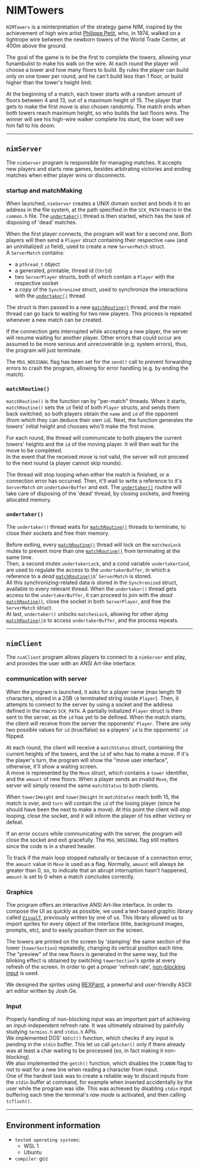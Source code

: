 # NIMTowers

`NIMTowers` is a reinterpretation of the strategy game NIM, inspired by the achievement of high wire artist [Philippe Petit](https://en.wikipedia.org/wiki/Philippe_Petit), who, in 1974, walked on a tightrope wire between the newborn towers of the World Trade Center, at 400m above the ground.

The goal of the game is to be the first to complete the towers, allowing your funambulist to make his walk on the wire. At each round the player will choose a tower and how many floors to build. By rules the player can build only on one tower per round, and he can't build less than 1 floor, or build higher than the tower's height limit.

At the beginning of a match, each tower starts with a random amount of floors between 4 and 13, out of a maximum height of 15. The player that gets to make the first move is also chosen randomly. The match ends when both towers reach maximum height, so who builds the last floors wins. The winner will see his high-wire walker complete his stunt, the loser will see him fall to his doom.

---
## `nimServer`

The `nimServer` program is responsible for managing matches. It accepts new players and starts new games, besides arbitrating victories and ending matches when either player wins or disconnects.

### startup and matchMaking

When launched, `nimServer` creates a UNIX domain socket and binds it to an address in the file system, at the path specified in the `SCK_PATH` macro in the `common.h` file. The [`undertaker()`](#undertaker) thread is then started, which has the task of disposing of 'dead' matches.

When the first player connects, the program will wait for a second one. Both players will then send a `Player` struct containing their respective `name` (and an uninitialized `id` field), used to create a new `ServerMatch` struct.\
A `ServerMatch` contains:
* a `pthread_t` object
* a generated, printable, thread id (`thrId`)
* two `ServerPlayer` structs, both of which contain a `Player` with the respective socket
* a copy of the `Synchronized` struct, used to synchronize the interactions with the [`undertaker()`](#undertaker) thread
 
The struct is then passed to a new [`matchRoutine()`](#matchRoutine) thread, and the main thread can go back to waiting for two new players. This process is repeated whenever a new match can be created.

If the connection gets interrupted while accepting a new player, the server will resume waiting for another player. Other errors that could occur are assumed to be more serious and unrecoverable (e.g. system errors), thus, the program will just terminate.

The `MSG_NOSIGNAL` flag has been set for the `send()` call to prevent forwarding errors to crash the program, allowing for error handling (e.g. by ending the match).

### `matchRoutine()`

`matchRoutine()` is the function ran by "per-match" threads. When it starts, `matchRoutine()` sets the `id` field of both `Player` structs, and sends them back switched, so both players obtain the `name` and `id` of the opponent (from which they can deduce their own `id`). Next, the function generates the towers' initial height and chooses who'll make the first move.

For each round, the thread will communicate to both players the current towers' heights and the `id` of the moving player. It will then wait for the move to be completed.\
In the event that the received move is not valid, the server will not proceed to the next round (a player cannot skip rounds).

The thread will stop looping when either the match is finished, or a connection error has occurred. Then, it'll wait to write a reference to it's `ServerMatch` on `undertakerBuffer` and exit. The [`undertaker()`](#undertaker) routine will take care of disposing of the 'dead' thread, by closing sockets, and freeing allocated memory.

### `undertaker()`

The `undertaker()` thread waits for [`matchRoutine()`](#matchRoutine) threads to terminate, to close their sockets and free their memory.

Before exiting, every [`matchRoutine()`](#matchRoutine) thread will lock on the `matchesLock` mutex to prevent more than one [`matchRoutine()`](#matchRoutine) from terminating at the same time.\
Then, a second mutex `undertakerLock`, and a cond variable `undertakerCond`, are used to regulate the access to the `undertakerBuffer`, in which a reference to a *dead* [`matchRoutine()`](#matchRoutine)s' `ServerMatch` is stored.\
All this synchronizing-related data is stored in the `Synchronized` struct, available to every relevant thread. When the `undertaker()` thread gets access to the `undertakerBuffer`, it can proceed to join with the *dead* [`matchRoutine()`](#matchRoutine), close the socket in both `ServerPlayer`, and free the `ServerMatch` struct.\
At last, `undertaker()` unlocks `matchesLock`, allowing for other *dying* [`matchRoutine()`](#matchRoutine)s to access `undertakerBuffer`, and the process repeats.

---
## `nimClient`

The `nimClient` program allows players to connect to a `nimServer` and play, and provides the user with an ANSI Art-like interface.

### communication with server

When the program is launched, it asks for a player name (max length 19 characters, stored in a 20B `\0` terminated string inside `Player`). Then, it attempts to connect to the server by using a socket and the address defined in the macro `SCK_PATH`. A partially initialized `Player` struct is then sent to the server, as the `id` has yet to be defined. When the match starts, the client will receive from the server the opponents' `Player`. There are only two possible values for `id` (true/false) so a players' `id` is the opponents' `id` flipped.

At each round, the client will receive a `matchStatus` struct, containing the current heights of the towers, and the `id` of who has to make a move. If it's the player's turn, the program will show the "move user interface", otherwise, it'll show a waiting screen.\
A move is represented by the `Move` struct, which contains a `tower` identifier, and the `amount` of new floors. When a player sends an invalid `Move`, the server will simply resend the same `matchStatus` to both clients.

When `tower1Height` and `tower2Height` in `matchStatus` reach both 15, the match is over, and `turn` will contain the `id` of the losing player (since he should have been the next to make a move). At this point the client will stop looping, close the socket, and it will inform the player of his either victory or defeat.

If an error occurs while communicating with the server, the program will close the socket and exit gracefully. The `MSG_NOSIGNAL` flag still matters since the code is in a shared header.

To track if the main loop stopped naturally or because of a connection error, the `amount` value in `Move` is used as a flag. Normally, `amount` will always be greater than 0, so, to indicate that an abrupt interruption hasn't happened, `amount` is set to 0 when a match concludes correctly.

### Graphics

The program offers an interactive ANSI Art-like interface. In order to compose the UI as quickly as possible, we used a text-based graphic library called [`VisualT`](https://github.com/Lucide/VisualT), previously written by one of us. This library allowed us to import sprites for every object of the interface (title, background images, prompts, etc), and to easily position them on the screen.

The towers are printed on the screen by 'stamping' the same section of the tower (`towerSection`) repeatedly, changing its vertical position each time. The "preview" of the new floors is generated in the same way, but the blinking effect is obtained by switching `towerSection`'s sprite at every refresh of the screen. In order to get a proper 'refresh rate', [non-blocking input](#Input) is used.

We designed the sprites using [REXPaint](https://www.gridsagegames.com/rexpaint/), a powerful and user-friendly ASCII art editor written by Josh Ge.

### Input

Properly handling of non-blocking input was an important part of achieving an input-independent refresh rate. It was ultimately obtained by painfully studying `termios.h` and `stdio.h` APIs.\
We implemented DOS' `kbhit()` function, which checks if any input is pending in the `stdin` buffer. This let us call `getchar()` only if there already was at least a char waiting to be processed (so, in fact making it non-blocking).\
We also implemented the `getch()` function, which disables the `ICANON` flag to not to wait for a new line when reading a character from input.\
One of the hardest task was to create a reliable way to discard inputs from the `stdin` buffer at command, for example when inserted accidentally by the user while the program was idle. This was achieved by disabling `stdin` input buffering each time the terminal's *raw mode* is activated, and then calling `tcflush()`.

---
## Environment information

* `tested operating systems`:
    * WSL 1
    * Ubuntu
* `compiler`: gcc